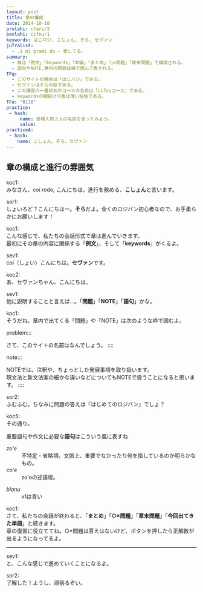 ```yaml
---
layout: post
title: 章の構成
date: 2014-10-10
prulahi: cfari/2
bavlahi: cifnu/1
keywords: はじロジ, こしょん, そら, セヴァン
jufralist: 
  - .i mi prami do ― 愛してる。
summary:
  - 章は「例文」「keywords」「本編」「まとめ」「○×問題」「章末問題」で構成される。
  - 語句やNOTE,章内の問題は線で囲んで表される。
TFq:
  - このサイトの略称は「はじパジ」である。
  - セヴァンはそらの妹である。
  - この講座の一番初めのコースの名前は「cifnuコース」である。
  - keywordsの網掛けの色は薄い桜色である。
TFa: "0110"
practice:
 - hash:
     name: 登場人物３人の名前を言ってみよう。
     value: 
practiceA:
 - hash:
    name: こしょん、そら、セヴァン
---
```


## 章の構成と進行の雰囲気

koc1:  
みなさん、coi rodo, こんにちは。進行を務める、<b>こしょん</b>と言います。

sor1:  
しょいろど？こんにちはー。<b>そら</b>だよ。全くのロジバン初心者なので、お手柔らかにお願いします！

koc1:  
こんな感じで、私たちの会話形式で章は進んでいきます。  
最初にその章の内容に関係する「<b>例文</b>」、そして「<b>keywords</b>」がくるよ。

sev1:  
coi（しょい）こんにちは。<b>セヴァン</b>です。

koc2:  
あ、セヴァンちゃん、こんにちは。

sev1:  
他に説明することと言えば…。「<b>問題</b>」「<b>NOTE</b>」「<b>語句</b>」かな。

koc1:  
そうだね。章内で出てくる「問題」や「NOTE」は次のような枠で囲むよ。

problem:::

さて、このサイトの名前はなんでしょう。
::::

note:::

NOTEでは、注釈や、ちょっとした発展事項を取り扱います。  
現文法と新文法案の細かな違いなどについてもNOTEで扱うことになると思います。
::::

sor2:  
ふむふむ。ちなみに問題の答えは『はじめてのロジバン』でしょ？

koc5:  
その通り。  

重要語句や作文に必要な<b>語句</b>はこういう風に表すね

<dl class="box valsi drani">
<dt><dfn>zo'e</dfn></dt>
<dd >不特定・省略項。文脈上、重要でなかったり何を指しているのか明らかなもの。</dd>
<dt ><dfn>co'e</dfn></dt>
<dd >zo'eの述語版。</dd>
</dl>

<dl class="box valsi">
<dt><dfn>blanu</dfn></dt>
<dd >x1は青い</dd>
</dl>

koc1:  
さて、私たちの会話が終わると、「<b>まとめ</b>」「<b>○×問題</b>」「<b>章末問題</b>」「<b>今回出てきた単語</b>」と続きます。  
章の復習に役立ててね。○×問題は答えはないけど、ボタンを押したら正解数が出るようになってるよ。

- - -

sev1:  
と、こんな感じで進めていくことになるよ。

sor2:  
了解した！ようし、頑張るぞい。
